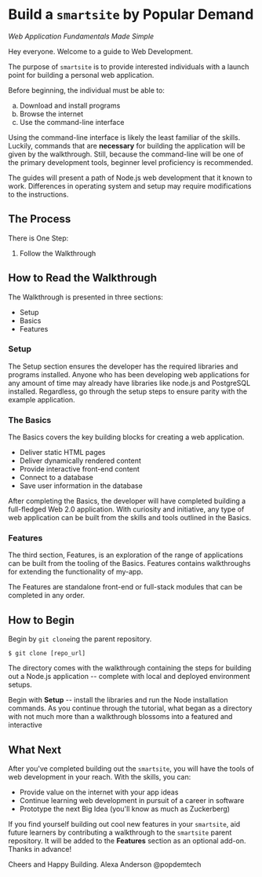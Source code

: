 # Build a `smartsite` by Popular Demand

*Web Application Fundamentals Made Simple*

Hey everyone. Welcome to a guide to Web Development.

The purpose of `smartsite` is to provide interested individuals with
a launch point for building a personal web application.

Before beginning, the individual must be able to:
<ol type="a">
  <li>Download and install programs</li>
  <li>Browse the internet</li>
  <li>Use the command-line interface</li>
</ol>

Using the command-line interface is likely the least familiar of the skills.
Luckily, commands that are **necessary** for building the application
will be given by the walkthrough. Still, because the command-line will be one of the primary development tools, beginner level proficiency is recommended.

The guides will present a path of Node.js web development that it known to work.
Differences in operating system and setup may require modifications to the instructions.

## The Process
There is One Step:
1. Follow the Walkthrough

## How to Read the Walkthrough

The Walkthrough is presented in three sections:
* Setup
* Basics
* Features

### Setup
The Setup section ensures the developer has the required libraries
and programs installed. Anyone who has been developing web applications
for any amount of time may already have libraries like node.js and PostgreSQL installed.
Regardless, go through the setup steps to ensure parity with the example application.

### The Basics
The Basics covers the key building blocks for creating a web application.
* Deliver static HTML pages
* Deliver dynamically rendered content
* Provide interactive front-end content
* Connect to a database
* Save user information in the database

After completing the Basics, the developer will have completed building a
full-fledged Web 2.0 application. With curiosity and initiative, any type of web
application can be built from the skills and tools outlined in the Basics.

### Features
The third section, Features, is an exploration of the range of applications
can be built from the tooling of the Basics. Features contains walkthroughs
for extending the functionality of my-app.

The Features are standalone front-end or full-stack modules that can be completed
in any order.

## How to Begin
Begin by `git clone`ing the parent repository.
```
$ git clone [repo_url]
```

The directory comes with the walkthrough containing the steps for building
out a Node.js application -- complete with local and deployed environment setups.

Begin with **Setup** -- install the libraries and run the Node installation commands.
As you continue through the tutorial, what began as a directory with not much more than a walkthrough blossoms into a featured and interactive 

## What Next
After you've completed building out the `smartsite`, you will have the tools of web development in your reach. With the skills, you can:
* Provide value on the internet with your app ideas
* Continue learning web development in pursuit of a career in software
* Prototype the next Big Idea (you'll know as much as Zuckerberg)

If you find yourself building out cool new features in your `smartsite`, aid future learners by contributing a walkthrough to the `smartsite` parent repository.
It will be added to the **Features** section as an optional add-on. Thanks in advance!

Cheers and Happy Building.
Alexa Anderson
@popdemtech